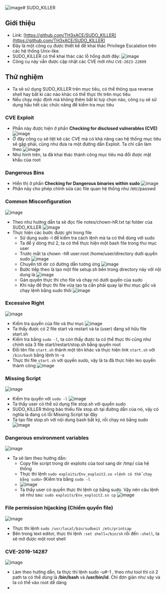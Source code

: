 ![image](https://github.com/Myozz/everyTools/assets/94811005/92c08546-91c8-4ab3-a673-98597e0d72ac)# SUDO_KILLER
## Giới thiệu
- Link: [https://github.com/TH3xACE/SUDO_KILLER](https://github.com/TH3xACE/SUDO_KILLER)
- Đây là một công cụ được thiết kế để khai thác Privilege Escalation trên các hệ thống Unix-like.
- SUDO_KILLER có thể khai thác các lỗ hổng dưới đây: ![image](https://github.com/Myozz/everyTools/assets/94811005/71fb4f81-8f24-4747-a3a2-d2811dd3bd0f)
- Công cụ này vẫn được cập nhật các CVE mới như ```CVE-2023-22809```

## Thử nghiệm
- Ta sẽ sử dụng SUDO_KILLER trên mục tiêu, có thể thông qua reverse shell hay bất kì các nào khác có thể thực thi trên mục tiêu
- Nếu chạy mặc định mà không thêm bất kì tuỳ chọn nào, công cụ sẽ sử dụng hầu hết các chức năng để kiểm tra mục tiêu
### CVE Exploit
- Phần này được hiện ở phần **Checking for disclosed vulnerables (CVE)** ![image](https://github.com/Myozz/everyTools/assets/94811005/6c537e2c-2c54-4a77-a765-27d652bc9cf2)
- Ở đây công cụ sẽ liệt kê các CVE mà có khả năng cao hệ thống mục tiêu sẽ gặp phải, cũng như đưa ra một đường dẫn Exploit. Ta chỉ cần làm theo  ![image](https://github.com/Myozz/everyTools/assets/94811005/53e8b79c-3470-4cc4-b714-4adab97304d0)
- Như hình trên, ta đã khai thác thành công mục tiêu mà đổi được mật khẩu của root
### Dangerous Bins
- Hiển thị ở phần **Checking for Dangerous binaries within sudo** ![image](https://github.com/Myozz/everyTools/assets/94811005/59e12898-2135-460e-8d29-9e105c9c1f61)
- Phần này cho phép chỉnh sửa các file quan hệ thống như /etc/passwd
### Common Misconfiguration
![image](https://github.com/Myozz/everyTools/assets/94811005/030ec55e-c713-4658-a4c7-32c18a14b87e)
- Theo như hướng dẫn ta sẽ đọc file notes/chown-hR.txt tại folder của SUDO_KILLER ![image](https://github.com/Myozz/everyTools/assets/948Sửa11005/c6396386-f664-4778-8b0c-e6efa68b16e4)
- Thực hiện các bước được ghi trong file
  - Sử dụng sudo -l để kiểm tra cách lệnh mà ta có thể dùng với sudo
  - Ta để ý dòng thứ 2, ta có thể thực hiện một bash file trong thư mục user
  - Trước mắt ta chown -hR user:root /home/user/directory dưới quyền sudo ![image](https://github.com/Myozz/everyTools/assets/94811005/adc72f2c-bd53-4bb5-83bd-11a93ae86c0d)
  - Chuyển tới dir có đường dẫn tương ứng ![image](https://github.com/Myozz/everyTools/assets/94811005/99a9a14d-64b2-4a1f-96b7-41b5bbbeb182)
  - Bước tiếp theo là tạo một file setup.sh bên trong directory này với nội dung là ![image](https://github.com/Myozz/everyTools/assets/94811005/e7cf4563-0a5c-4169-928a-047cca115ac6)
  - Gán quyền thực thi cho file và chạy nó dưới quyền của sudo
  - Khi này để thực thi file vừa tạo ta cần phải quay lại thư mục gốc và chạy lệnh bằng sudo thôi ![image](https://github.com/Myozz/everyTools/assets/94811005/cb1ac512-c235-4e16-9bbf-be40ba5adc72)
### Excessive Right 
![image](https://github.com/Myozz/everyTools/assets/94811005/8f83d3bd-ede4-491e-ad59-b1f41b7bd611)
- Kiếm tra quyền của file và thư mục ![image](https://github.com/Myozz/everyTools/assets/94811005/efca74c2-151f-4801-8b64-772cbd6389f5)
- Ta thấy được có 2 file start và restart và ta (user) đang sở hữu file start.sh
- Kiểm tra bằng ```sudo -l```, ta còn thấy được ta có thể thực thi cũng như chính sửa 3 file start/restart/stop.sh bằng quyền root
- Đổi tên file ```start.sh``` thành một tên khác và thực hiện link ```start.sh``` với ```/bin/bash``` bằng lệnh ln -s
- Thực thi file ```start.sh``` với quyền sudo, vậy là ta đã thực hiện leo quyền thành công ![image](https://github.com/Myozz/everyTools/assets/94811005/262a2748-1a9e-4170-925d-86232dc957c6)
### Missing Script
![image](https://github.com/Myozz/everyTools/assets/94811005/cb3cbb6d-9030-4d98-9d4d-195eea6ede11)
- Kiểm tra quyền với ```sudo -l``` ![image](https://github.com/Myozz/everyTools/assets/94811005/964a9ba0-e043-442a-bc56-d27aa42672db)
- Ta thấy user có thể sử dụng file stop.sh với quyền sudo
- SUDO_KILLER thông báo thiếu file stop.sh tại đường dẫn của nó, vậy có nghĩa là đang có lỗi Missing Script tại đây
- Ta tạo file stop.sh với nội dung bash bất kỳ, rồi chạy nó bằng sudo ![image](https://github.com/Myozz/everyTools/assets/94811005/a1e31bdb-7249-434f-a38d-fccccb03e1d6)
### Dangerous environment variables
![image](https://github.com/Myozz/everyTools/assets/94811005/1084bb09-0beb-45ea-9497-37df4d2cfa2c)
- Ta sẽ làm theo hướng dẫn:
  - Copy file script trong dir exploits của tool sang dir /tmp/ của hệ thống
  - Thực thi lệnh ```sudo exploits/Env_exploit2.so <lệnh có thể chạy bằng sudo>``` (Kiểm tra bằng ```sudo -l```
  - ![image](https://github.com/Myozz/everyTools/assets/94811005/170dd49f-a63f-4fff-8b49-010487decb2f)
  - Ta thấy user có quyền thực thi lệnh cp bằng sudo. Vậy nên câu lệnh sẽ như sau: ```sudo exploits/Env_exploit2.so cp``` ![image](https://github.com/Myozz/everyTools/assets/94811005/cc6878e3-cf8a-40a6-94f3-b38618162db0)
### File permission hijacking (Chiếm quyền file)
![image](https://github.com/Myozz/everyTools/assets/94811005/be3fccdc-62cc-4651-b4c8-00d62fffac3f)
- Thực thi lệnh ```sudo /usr/local/bin/suđoeit /etc/printcap```
- Bên trong text editor, thực thi lệnh ```:set shell=/bin/sh``` rồi đến ```:shell```, ta sẽ mở được một root shell
### CVE-2019-14287
![image](https://github.com/Myozz/everyTools/assets/94811005/d43f18d7-0a5f-4135-8fb8-a7cc47454669)
- Làm theo hướng dẫn, ta thực thi lệnh sudo -u#-1 <path>, theo như tool thì có 2 path ta có thể dùng là **/bin/bash** và **/usr/bin/id**. Chỉ đơn giản như vậy và ta có thể vào root dễ dàng
- 
